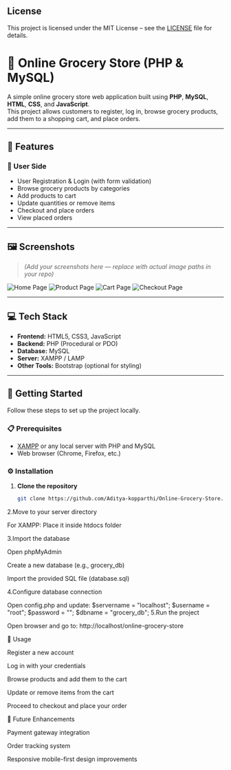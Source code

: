 ## License
This project is licensed under the MIT License – see the [LICENSE](LICENSE) file for details.
# 🛒 Online Grocery Store (PHP & MySQL)

A simple online grocery store web application built using **PHP**, **MySQL**, **HTML**, **CSS**, and **JavaScript**.  
This project allows customers to register, log in, browse grocery products, add them to a shopping cart, and place orders.

---

## 📌 Features

### 👤 User Side
- User Registration & Login (with form validation)
- Browse grocery products by categories
- Add products to cart
- Update quantities or remove items
- Checkout and place orders
- View placed orders

---

## 🖼 Screenshots

> *(Add your screenshots here — replace with actual image paths in your repo)*

![Home Page](assets/homepage.png)
![Product Page](assets/products.png)
![Cart Page](assets/cart.png)
![Checkout Page](assets/checkout.png)

---

## 💻 Tech Stack

- **Frontend:** HTML5, CSS3, JavaScript
- **Backend:** PHP (Procedural or PDO)
- **Database:** MySQL
- **Server:** XAMPP / LAMP
- **Other Tools:** Bootstrap (optional for styling)

---

## 🚀 Getting Started

Follow these steps to set up the project locally.

### 📋 Prerequisites
- [XAMPP](https://www.apachefriends.org/index.html) or any local server with PHP and MySQL
- Web browser (Chrome, Firefox, etc.)

### ⚙️ Installation

1. **Clone the repository**
   ```bash
   git clone https://github.com/Aditya-kopparthi/Online-Grocery-Store.git
2.Move to your server directory

For XAMPP: Place it inside htdocs folder

3.Import the database

Open phpMyAdmin

Create a new database (e.g., grocery_db)

Import the provided SQL file (database.sql)

4.Configure database connection

Open config.php and update:   $servername = "localhost";
                              $username = "root";
                              $password = "";
                              $dbname = "grocery_db";
5.Run the project

Open browser and go to:  http://localhost/online-grocery-store



📖 Usage

Register a new account

Log in with your credentials

Browse products and add them to the cart

Update or remove items from the cart

Proceed to checkout and place your order


📌 Future Enhancements

Payment gateway integration

Order tracking system

Responsive mobile-first design improvements

                              

   
   


